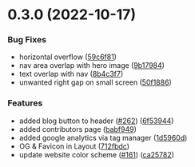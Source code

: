 # 0.3.0 (2022-10-17)


### Bug Fixes

* horizontal overflow ([59c6f81](https://github.com/anuragh2002/4c-site/commit/59c6f81b0f3b9d4e2626d4ef1bcf03a162574c4c))
* nav area overlap with hero image ([9b17984](https://github.com/anuragh2002/4c-site/commit/9b179841b54381479abd260665155d97cb5b52cf))
* text overlap with nav ([8b4c3f7](https://github.com/anuragh2002/4c-site/commit/8b4c3f7bda23dce32a75f4a09eea4018819e97d9))
* unwanted right gap on small screen ([50f1886](https://github.com/anuragh2002/4c-site/commit/50f1886d131fca11dd299d18a6db9f9bee57acff))


### Features

* added blog button to header ([#262](https://github.com/anuragh2002/4c-site/issues/262)) ([6f53944](https://github.com/anuragh2002/4c-site/commit/6f53944286ccc7c944154c1ac969c9b663a50b79))
* added contributors page ([babf949](https://github.com/anuragh2002/4c-site/commit/babf949d8a2a5c71afb25ee6c3dbb8a70867d88d))
* added google analytics via tag manager ([1d5960d](https://github.com/anuragh2002/4c-site/commit/1d5960da3973d69331d114a14d3f6cf07701d445))
* OG & Favicon in Layout ([712fbdc](https://github.com/anuragh2002/4c-site/commit/712fbdc005780f0e8dec412218e023111c80cf6c))
* update website color scheme ([#161](https://github.com/anuragh2002/4c-site/issues/161)) ([ca25782](https://github.com/anuragh2002/4c-site/commit/ca25782bd9e2078edcf0bbebe2c1dc7e02de30f5))



